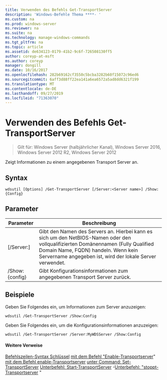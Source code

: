 ```yaml
---
title: Verwenden des Befehls Get-TransportServer
description: 'Windows-Befehle Thema ****- '
ms.custom: na
ms.prod: windows-server
ms.reviewer: na
ms.suite: na
ms.technology: manage-windows-commands
ms.tgt_pltfrm: na
ms.topic: article
ms.assetid: de634123-0179-41b2-9c6f-726508130ff5
author: coreyp-at-msft
ms.author: coreyp
manager: dongill
ms.date: 10/16/2017
ms.openlocfilehash: 282b69162cf3550c5bcba3282b60f15072c96ed6
ms.sourcegitcommit: 6aff3d88ff22ea141a6ea6572a5ad8dd6321f199
ms.translationtype: MT
ms.contentlocale: de-DE
ms.lasthandoff: 09/27/2019
ms.locfileid: "71363070"
---
```

# <a name="using-the-get-transportserver-command"></a>Verwenden des Befehls Get-TransportServer

>Gilt für: Windows Server (halbjährlicher Kanal), Windows Server 2016, Windows Server 2012 R2, Windows Server 2012

Zeigt Informationen zu einem angegebenen Transport Server an.
## <a name="syntax"></a>Syntax
```
wdsutil [Options] /Get-TransportServer [/Server:<Server name>] /Show:{Config}
```
## <a name="parameters"></a>Parameter
|Parameter|Beschreibung|
|-------|--------|
|[/Server:<Server name>]|Gibt den Namen des Servers an. Hierbei kann es sich um den NetBIOS-Namen oder den vollqualifizierten Domänennamen (Fully Qualified Domain Name, FQDN) handeln. Wenn kein Servername angegeben ist, wird der lokale Server verwendet.|
|/Show: {config}|Gibt Konfigurationsinformationen zum angegebenen Transport Server zurück.|
## <a name="BKMK_examples"></a>Beispiele
Geben Sie Folgendes ein, um Informationen zum Server anzuzeigen:
```
wdsutil /Get-TransportServer /Show:Config
```
Geben Sie Folgendes ein, um die Konfigurationsinformationen anzuzeigen:
```
wdsutil /Get-TransportServer /Server:MyWDSServer /Show:Config
```
#### <a name="additional-references"></a>Weitere Verweise
[Befehlszeilen-Syntax Schlüssel](command-line-syntax-key.md)
[mit dem Befehl "Enable-Transportserver](using-the-disable-transportserver-command.md)" 
[mit dem Befehl enable-Transportserver](using-the-enable-transportserver-command.md)
[unter Command: Set-TransportServer](subcommand-set-transportserver.md)
[Unterbefehl: Start-TransportServer](subcommand-start-transportserver.md)
-[Unterbefehl: "stoppt-Transportserver](subcommand-stop-transportserver.md) "
